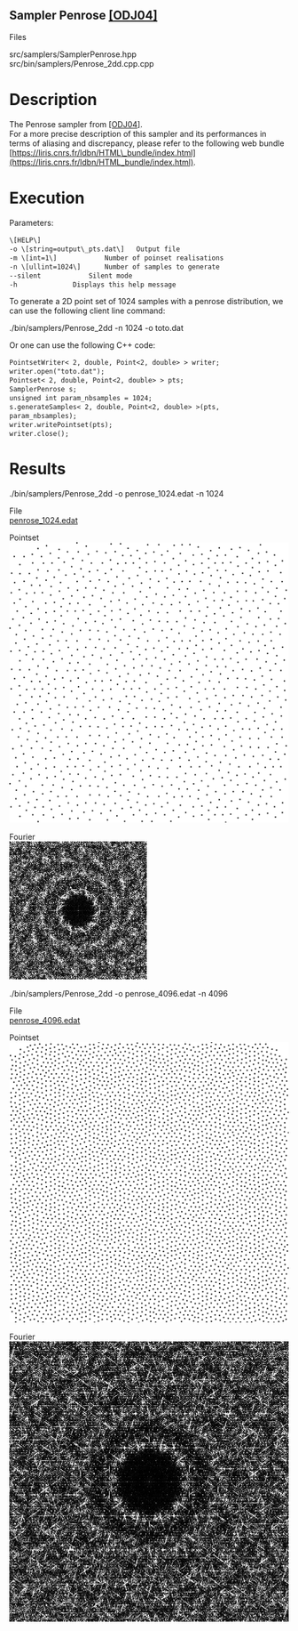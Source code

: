Sampler Penrose [\[ODJ04\]](https://cseweb.ucsd.edu/~ravir/6160/papers/importancesampling.pdf)
----------------------------------------------------------------------------------------------

Files

src/samplers/SamplerPenrose.hpp  
src/bin/samplers/Penrose\_2dd.cpp.cpp

Description
===========

The Penrose sampler from [\[ODJ04\]](https://cseweb.ucsd.edu/~ravir/6160/papers/importancesampling.pdf).  
For a more precise description of this sampler and its performances in terms of aliasing and discrepancy, please refer to the following web bundle [https://liris.cnrs.fr/ldbn/HTML\_bundle/index.html](https://liris.cnrs.fr/ldbn/HTML_bundle/index.html).

Execution
=========

Parameters:  

	\[HELP\]
	-o \[string=output\_pts.dat\]	Output file
	-m \[int=1\]			Number of poinset realisations
	-n \[ullint=1024\]		Number of samples to generate
	--silent 			Silent mode
	-h 				Displays this help message
			

To generate a 2D point set of 1024 samples with a penrose distribution, we can use the following client line command:

 ./bin/samplers/Penrose\_2dd -n 1024 -o toto.dat 

Or one can use the following C++ code:

    
    PointsetWriter< 2, double, Point<2, double> > writer;
    writer.open("toto.dat");
    Pointset< 2, double, Point<2, double> > pts;
    SamplerPenrose s;
    unsigned int param_nbsamples = 1024;
    s.generateSamples< 2, double, Point<2, double> >(pts, param_nbsamples);
    writer.writePointset(pts);
    writer.close();
    			

Results
=======

 ./bin/samplers/Penrose\_2dd -o penrose\_1024.edat -n 1024 

File  
[penrose\_1024.edat](data/penrose/penrose_1024.edat)

Pointset  
[![](data/penrose/penrose_1024.png)](data/penrose/penrose_1024.png)

Fourier  
[![](data/penrose/penrose_1024_fourier.png)](data/penrose/penrose_1024_fourier.png)

 ./bin/samplers/Penrose\_2dd -o penrose\_4096.edat -n 4096 

File  
[penrose\_4096.edat](data/penrose/penrose_4096.edat)

Pointset  
[![](data/penrose/penrose_4096.png)](data/penrose/penrose_4096.png)

Fourier  
[![](data/penrose/penrose_4096_fourier.png)](data/penrose/penrose_4096_fourier.png)